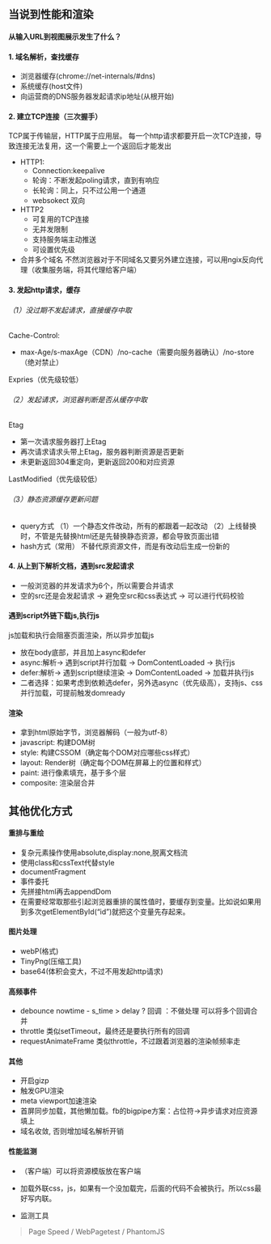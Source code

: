## 当说到性能和渲染

#### 从输入URL到视图展示发生了什么？
#### 1. 域名解析，查找缓存
* 浏览器缓存(chrome://net-internals/#dns)
* 系统缓存(host文件)
* 向运营商的DNS服务器发起请求ip地址(从根开始)



#### 2. 建立TCP连接（三次握手）
TCP属于传输层，HTTP属于应用层。
每一个http请求都要开启一次TCP连接，导致连接无法复用，这一个需要上一个返回后才能发出

* HTTP1:
    * Connection:keepalive
    * 轮询：不断发起poling请求，直到有响应
    * 长轮询：同上，只不过公用一个通道
    * websokect 双向
* HTTP2
    * 可复用的TCP连接
    * 无并发限制
    * 支持服务端主动推送
    * 可设置优先级
* 合并多个域名
不然浏览器对于不同域名又要另外建立连接，可以用ngix反向代理（收集服务端，将其代理给客户端）



#### 3. 发起http请求，缓存

###### （1）没过期不发起请求，直接缓存中取
Cache-Control:

- max-Age/s-maxAge（CDN）/no-cache（需要向服务器确认）/no-store（绝对禁止）

Expries（优先级较低）

###### （2）发起请求，浏览器判断是否从缓存中取

Etag

* 第一次请求服务器打上Etag 
* 再次请求请求头带上Etag，服务器判断资源是否更新
* 未更新返回304重定向，更新返回200和对应资源

LastModified（优先级较低）

###### （3）静态资源缓存更新问题
* query方式
（1）一个静态文件改动，所有的都跟着一起改动
（2）上线替换时，不管是先替换html还是先替换静态资源，都会导致页面出错
* hash方式（常用）
不替代原资源文件，而是有改动后生成一份新的



#### 4. 从上到下解析文档，遇到src发起请求

* 一般浏览器的并发请求为6个，所以需要合并请求
* 空的src还是会发起请求 -> 避免空src和css表达式 -> 可以进行代码校验

#### 遇到script外链下载js,执行js
js加载和执行会阻塞页面渲染，所以异步加载js

* 放在body底部，并且加上async和defer
* async:解析-> 遇到script并行加载 -> DomContentLoaded -> 执行js
* defer:解析-> 遇到script继续渲染 -> DomContentLoaded -> 加载并执行js
* 二者选择：如果考虑到依赖选defer，另外选async（优先级高），支持js、css并行加载，可提前触发domready

#### 渲染
* 拿到html原始字节，浏览器解码（一般为utf-8）
* javascript: 构建DOM树
* style: 构建CSSOM（确定每个DOM对应哪些css样式）
* layout: Render树（确定每个DOM在屏幕上的位置和样式）
* paint: 进行像素填充，基于多个层
* composite: 渲染层合并



## 其他优化方式

#### 重排与重绘
* 复杂元素操作使用absolute,display:none,脱离文档流
* 使用class和cssText代替style
* documentFragment
* 事件委托
* 先拼接html再去appendDom
* 在需要经常取那些引起浏览器重排的属性值时，要缓存到变量。比如说如果用到多次getElementById(“id”)就把这个变量先存起来。

#### 图片处理
* webP(格式)
* TinyPng(压缩工具)
* base64(体积会变大，不过不用发起http请求)

#### 高频事件
* debounce
nowtime - s_time > delay ? 回调 ：不做处理
可以将多个回调合并
* throttle
类似setTimeout，最终还是要执行所有的回调
* requestAnimateFrame
类似throttle，不过跟着浏览器的渲染帧频率走

#### 其他
* 开启gizp
* 触发GPU渲染
* meta viewport加速渲染
* 首屏同步加载，其他懒加载。fb的bigpipe方案：占位符->异步请求对应资源填上
* 域名收敛, 否则增加域名解析开销

#### 性能监测
* （客户端）可以将资源模版放在客户端

* 加载外联css，js，如果有一个没加载完，后面的代码不会被执行。所以css最好写内联。
* 监测工具

> Page Speed / WebPagetest / PhantomJS